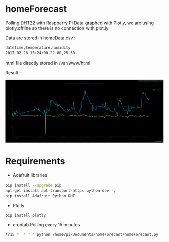 homeForecast
=

Polling DHT22 with Raspberry Pi
Data graphed with Plotly, we are using plotly.offline so there is no connection with plot.ly

Data are stored in homeData.csv :

```bash
datetime,temperature,humidity
2017-02-26 13:24:00,22.80,25.30
```
html file directly stored in /var/www/html

Result :

![Screenshot](homeForecast.png)

Requirements
==

- Adafruit libraries

```bash
pip install --upgrade pip
apt-get install apt-transport-https python-dev -y
pip install Adafruit_Python_DHT
```

- Plotly

```bash
pip install plotly
```

- crontab
Polling every 15 minutes

```bash
*/15 *  * * * python /home/pi/Documents/homeForecast/homeForecast.py
```
